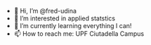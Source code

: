 - 👋 Hi, I’m @fred-udina
- 👀 I’m interested in applied statstics
- 🌱 I’m currently learning everything I can!
- 📫 How to reach me: UPF Ciutadella Campus

<!---
fred-udina/fred-udina is a ✨ special ✨ repository because its `README.md` (this file) appears on your GitHub profile.
You can click the Preview link to take a look at your changes.
--->
